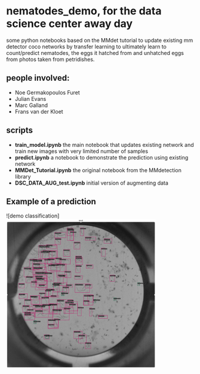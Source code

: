 # nematodes_demo, for the data science center away day
some python notebooks based on the MMdet tutorial to update existing mm detector coco networks by transfer learning to
ultimately learn to count/predict nematodes, the eggs it hatched from and unhatched eggs from photos taken from petridishes.


## people involved:

- Noe Germakopoulos Furet
- Julian Evans
- Marc Galland
- Frans van der Kloet


## scripts
- **train_model.ipynb** the main notebook that updates existing network and train new images with very limited number of samples
- **predict.ipynb** a notebook to demonstrate the prediction using existing network
- **MMDet_Tutorial.ipynb** the original notebook from the MMdetection library
- **DSC_DATA_AUG_test.ipynb** initial version of augmenting data


## Example of a prediction
![demo classification]<img src="./demo_predict.png" width="400" height="400">